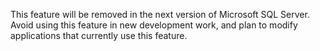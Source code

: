  This feature will be removed in the next version of Microsoft SQL Server. Avoid using this feature in new development work, and plan to modify applications that currently use this feature. 